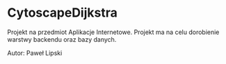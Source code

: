 # CytoscapeDijkstra
Projekt na przedmiot Aplikacje Internetowe. Projekt ma na celu dorobienie warstwy backendu oraz bazy danych.

Autor: Paweł Lipski
